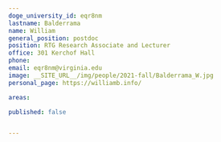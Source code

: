 ```yaml
---
doge_university_id: eqr8nm
lastname: Balderrama
name: William
general_position: postdoc
position: RTG Research Associate and Lecturer
office: 301 Kerchof Hall
phone: 
email: eqr8nm@virginia.edu
image: __SITE_URL__/img/people/2021-fall/Balderrama_W.jpg 
personal_page: https://williamb.info/ 

areas:

published: false


---
```


